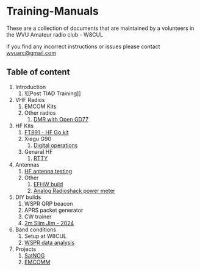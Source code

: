 # Training-Manuals

These are a collection of documents that are maintained by a volunteers in the WVU Amateur radio club - W8CUL

if you find any incorrect instructions or issues please contact [wvuarc@gmail.com](maitto:wvuarc@gmail.com)

## Table of content

1. Introduction
	1. ![[Post TIAD Training]]
2. VHF Radios
	1. EMCOM Kits
	2. Other radios
		1. [DMR with Open GD77](Other/Getting%20started%20with%20OpenGD77.md)
3. HF Kits
	1. [FT891 - HF Go kit](HF%20operation/FT891-Gokit.md)
	2. Xiegu G90
		1. [Digital operations](./HF%20operation/G90-Digital.md)
	3. Genaral HF
		1. [RTTY](HF%20operation/RTTY.md)
4. Antennas
	1. [HF antenna testing](./Antennas/2024-11-24.md)
	2. Other
		1. [EFHW build](./Antennas/EFHW.md)
		2. [Analog Radioshack power meter](Other/radioshack_swr_pwr_meter.md)
5. DIY builds
	1. WSPR QRP beacon 
	2. APRS packet generator
	3. CW trainer
	4. [2m Slim Jim - 2024](Antennas/ARC%20Slim%20Jim%20build%20day%20-%202024.md)
6. Band conditions 
	1. Setup at W8CUL
	2. [WSPR data analysis](Other/src/Readme.md)
7. Projects
	1. [SatNOG](Other/SatNOGS-init.md)
	2. [EMCOMM](Other/EMCOMM%20committee/Readme.md)